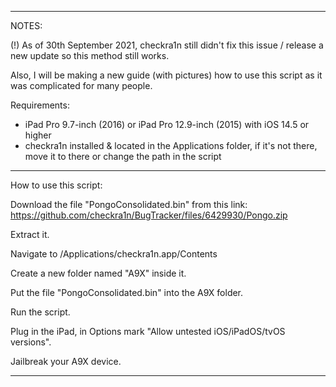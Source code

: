 --------------------------------------------------

NOTES: 

(!) As of 30th September 2021, checkra1n still didn't fix this issue / release a new update so this method still works.

Also, I will be making a new guide (with pictures) how to use this script as it was complicated for many people.


Requirements: 

- iPad Pro 9.7-inch (2016) or iPad Pro 12.9-inch (2015) with iOS 14.5 or higher
- checkra1n installed & located in the Applications folder, if it's not there, move it to there or change the path in the script

--------------------------------------------------

How to use this script:

Download the file "PongoConsolidated.bin" from this link:
https://github.com/checkra1n/BugTracker/files/6429930/Pongo.zip

Extract it.

Navigate to /Applications/checkra1n.app/Contents

Create a new folder named "A9X" inside it. 

Put the file "PongoConsolidated.bin" into the A9X folder.

Run the script.

Plug in the iPad, in Options mark "Allow untested iOS/iPadOS/tvOS versions".

Jailbreak your A9X device.

--------------------------------------------------
